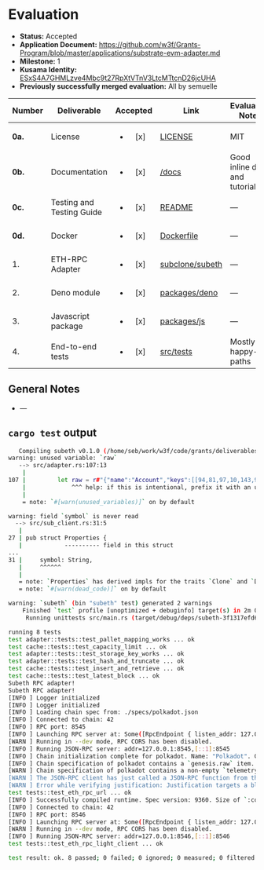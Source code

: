 # Evaluation

- **Status:** Accepted
- **Application Document:** https://github.com/w3f/Grants-Program/blob/master/applications/substrate-evm-adapter.md
- **Milestone:** 1
- **Kusama Identity:** [ESxS4A7GHMLzve4Mbc9t27RpXtVTnV3LtcMTtcnD26jcUHA](https://polkascan.io/pre/kusama/account/ESxS4A7GHMLzve4Mbc9t27RpXtVTnV3LtcMTtcnD26jcUHA)
- **Previously successfully merged evaluation:** All by semuelle

| Number | Deliverable | Accepted | Link | Evaluation Notes |
| ------ | ----------- | :------: | ---- |----------------- |
| **0a.** | License | <ul><li>[x] </li></ul> | [LICENSE](https://github.com/subclone/subeth/blob/eccab89ed6d02f90248d95c286889cd36a934678/LICENSE) | MIT |
| **0b.** | Documentation | <ul><li>[x] </li></ul> | [/docs](https://github.com/subclone/subeth/tree/eccab89ed6d02f90248d95c286889cd36a934678/docs) | Good inline docs and tutorials |
| **0c.** | Testing and Testing Guide | <ul><li>[x] </li></ul> | [README](https://github.com/subclone/subeth/blob/bd665358d2f0a1088659c9ced3332a1feef5dd4f/README.md#run-unit-and-integration-tests) | — |
| **0d.** | Docker | <ul><li>[x] </li></ul> | [Dockerfile](https://github.com/subclone/subeth/blob/eccab89ed6d02f90248d95c286889cd36a934678/Dockerfile) | — |
| 1. | ETH-RPC Adapter | <ul><li>[x] </li></ul> | [subclone/subeth](https://github.com/subclone/subeth/tree/bd665358d2f0a1088659c9ced3332a1feef5dd4f) | — |
| 2. | Deno module | <ul><li>[x] </li></ul> | [packages/deno](https://github.com/subclone/subeth/tree/bd665358d2f0a1088659c9ced3332a1feef5dd4f/packages/deno) | — |
| 3. | Javascript package | <ul><li>[x] </li></ul> | [packages/js](https://github.com/subclone/subeth/tree/bd665358d2f0a1088659c9ced3332a1feef5dd4f/packages/js) | — |
| 4. | End-to-end tests | <ul><li>[x] </li></ul> | [src/tests](https://github.com/subclone/subeth/blob/bd665358d2f0a1088659c9ced3332a1feef5dd4f/src/tests.rs) | Mostly happy-paths |


## General Notes

- —

## `cargo test` output

```sh
   Compiling subeth v0.1.0 (/home/seb/work/w3f/code/grants/deliverables/substrate-evm-adapter/subeth)
warning: unused variable: `raw`
   --> src/adapter.rs:107:13
    |
107 |         let raw = r#"{"name":"Account","keys":[[94,81,97,10,143,91,94,4,191,47,40,150,10,161,56,223,43,117,49,208,219,234,147,99,54,237,64,162,4,201,46,18]]}"#;
    |             ^^^ help: if this is intentional, prefix it with an underscore: `_raw`
    |
    = note: `#[warn(unused_variables)]` on by default

warning: field `symbol` is never read
  --> src/sub_client.rs:31:5
   |
27 | pub struct Properties {
   |            ---------- field in this struct
...
31 |     symbol: String,
   |     ^^^^^^
   |
   = note: `Properties` has derived impls for the traits `Clone` and `Debug`, but these are intentionally ignored during dead code analysis
   = note: `#[warn(dead_code)]` on by default

warning: `subeth` (bin "subeth" test) generated 2 warnings
    Finished `test` profile [unoptimized + debuginfo] target(s) in 2m 09s
     Running unittests src/main.rs (target/debug/deps/subeth-3f1317efd6e5b4c5)

running 8 tests
test adapter::tests::test_pallet_mapping_works ... ok
test cache::tests::test_capacity_limit ... ok
test adapter::tests::test_storage_key_works ... ok
test adapter::tests::test_hash_and_truncate ... ok
test cache::tests::test_insert_and_retrieve ... ok
test cache::tests::test_latest_block ... ok
Subeth RPC adapter!
Subeth RPC adapter!
[INFO ] Logger initialized
[INFO ] Logger initialized
[INFO ] Loading chain spec from: ./specs/polkadot.json
[INFO ] Connected to chain: 42
[INFO ] RPC port: 8545
[INFO ] Launching RPC server at: Some([RpcEndpoint { listen_addr: 127.0.0.1:8545, batch_config: Unlimited, max_connections: 100, max_payload_in_mb: 15, max_payload_out_mb: 15, max_subscriptions_per_connection: 1024, max_buffer_capacity_per_connection: 64, rate_limit: None, rate_limit_trust_proxy_headers: false, rate_limit_whitelisted_ips: [], cors: Some(["http://localhost:*", "http://127.0.0.1:*", "https://localhost:*", "https://127.0.0.1:*", "https://polkadot.js.org"]), rpc_methods: Auto, is_optional: false, retry_random_port: true }, RpcEndpoint { listen_addr: [::1]:8545, batch_config: Unlimited, max_connections: 100, max_payload_in_mb: 15, max_payload_out_mb: 15, max_subscriptions_per_connection: 1024, max_buffer_capacity_per_connection: 64, rate_limit: None, rate_limit_trust_proxy_headers: false, rate_limit_whitelisted_ips: [], cors: Some(["http://localhost:*", "http://127.0.0.1:*", "https://localhost:*", "https://127.0.0.1:*", "https://polkadot.js.org"]), rpc_methods: Auto, is_optional: true, retry_random_port: true }])
[WARN ] Running in --dev mode, RPC CORS has been disabled.
[INFO ] Running JSON-RPC server: addr=127.0.0.1:8545,[::1]:8545
[INFO ] Chain initialization complete for polkadot. Name: "Polkadot". Genesis hash: 0x91b1…90c3. Chain specification starting at: 0xaf96…8407 (#14442869)
[INFO ] Chain specification of polkadot contains a `genesis.raw` item. It is possible to significantly improve the initialization time by replacing the `"raw": ...` field with `"stateRootHash": "0x29d0d972cd27cbc511e9589fcb7a4506d5eb6a9e8df205f00472e5ab354a4e17"`
[WARN ] Chain specification of polkadot contains a non-empty `telemetryEndpoints` field. Smoldot doesn't support telemetry endpoints and as such this field is unused.
[WARN ] The JSON-RPC client has just called a JSON-RPC function from the legacy JSON-RPC API (chain_getFinalizedHead). Legacy JSON-RPC functions have loose semantics and cannot be properly implemented on a light client. You are encouraged to use the new JSON-RPC API <https://github.com/paritytech/json-rpc-interface-spec/> instead. The legacy JSON-RPC API functions will be deprecated and removed in the distant future.
[WARN ] Error while verifying justification: Justification targets a block (#25799168) that isn't in the chain.
test tests::test_eth_rpc_url ... ok
[INFO ] Successfully compiled runtime. Spec version: 9360. Size of `:code`: 1.3 MiB.
[INFO ] Connected to chain: 42
[INFO ] RPC port: 8546
[INFO ] Launching RPC server at: Some([RpcEndpoint { listen_addr: 127.0.0.1:8546, batch_config: Unlimited, max_connections: 100, max_payload_in_mb: 15, max_payload_out_mb: 15, max_subscriptions_per_connection: 1024, max_buffer_capacity_per_connection: 64, rate_limit: None, rate_limit_trust_proxy_headers: false, rate_limit_whitelisted_ips: [], cors: Some(["http://localhost:*", "http://127.0.0.1:*", "https://localhost:*", "https://127.0.0.1:*", "https://polkadot.js.org"]), rpc_methods: Auto, is_optional: false, retry_random_port: true }, RpcEndpoint { listen_addr: [::1]:8546, batch_config: Unlimited, max_connections: 100, max_payload_in_mb: 15, max_payload_out_mb: 15, max_subscriptions_per_connection: 1024, max_buffer_capacity_per_connection: 64, rate_limit: None, rate_limit_trust_proxy_headers: false, rate_limit_whitelisted_ips: [], cors: Some(["http://localhost:*", "http://127.0.0.1:*", "https://localhost:*", "https://127.0.0.1:*", "https://polkadot.js.org"]), rpc_methods: Auto, is_optional: true, retry_random_port: true }])
[WARN ] Running in --dev mode, RPC CORS has been disabled.
[INFO ] Running JSON-RPC server: addr=127.0.0.1:8546,[::1]:8546
test tests::test_eth_rpc_light_client ... ok

test result: ok. 8 passed; 0 failed; 0 ignored; 0 measured; 0 filtered out; finished in 52.00s
```